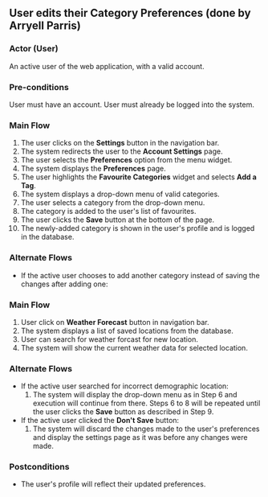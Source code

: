## User edits their Category Preferences (done by Arryell Parris)

### Actor (User)
An active user of the web application, with a valid account.

### Pre-conditions
User must have an account.
User must already be logged into the system.

### Main Flow
1. The user clicks on the **Settings** button in the navigation bar.
2. The system redirects the user to the **Account Settings** page.
3.  The user selects the **Preferences** option from the menu widget.
4. The system displays the **Preferences** page.
5. The user highlights the **Favourite Categories** widget and selects **Add a Tag**.
6. The system displays a drop-down menu of valid categories.
7. The user selects a category from the drop-down menu.
8. The category is added to the user's list of favourites.
9. The user clicks the **Save** button at the bottom of the page.
10. The newly-added category is shown in the user's profile and is logged in the database.

### Alternate Flows
- If the active user chooses to add another category instead of saving the changes after adding one:


### Main Flow

1. User click on **Weather Forecast** button in navigation bar.  
2. The system displays a list of saved locations from the database.
3. User can search for weather forcast for new location.
4. The system will show the current weather data for selected location.

### Alternate Flows
- If the active user searched for incorrect demographic location:
  1. The system will display the drop-down menu as in Step 6 and execution will continue from there. Steps 6 to 8 will be repeated until the user clicks the **Save** button as described in Step 9.
- If the active user clicked the **Don't Save** button:
  1. The system will discard the changes made to the user's preferences and display the settings page as it was before any changes were made.

### Postconditions
- The user's profile will reflect their updated preferences. 
